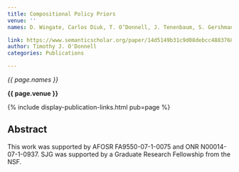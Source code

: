 ```yaml
---
title: Compositional Policy Priors
venue: ''
names: D. Wingate, Carlos Diuk, T. O’Donnell, J. Tenenbaum, S. Gershman

link: https://www.semanticscholar.org/paper/14d5149b31c9d08debcc4883768b3b6b23bb1ad2
author: Timothy J. O'Donnell
categories: Publications

---
```


*{{ page.names }}*

**{{ page.venue }}**

{% include display-publication-links.html pub=page %}

## Abstract

This work was supported by AFOSR FA9550-07-1-0075 and ONR 
N00014-07-1-0937. SJG was supported by a Graduate Research Fellowship from the NSF.